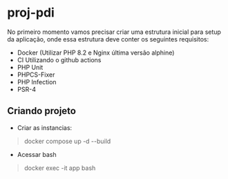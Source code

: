 # proj-pdi

No primeiro momento vamos precisar criar uma estrutura inicial para setup da aplicação, onde essa estrutura deve conter os seguintes requisitos:

- Docker (Utilizar PHP 8.2 e Nginx última versão alphine)
- CI Utilizando o github actions
- PHP Unit
- PHPCS-Fixer
- PHP Infection
- PSR-4

## Criando projeto

- Criar as instancias: 
>docker compose up -d --build

- Acessar bash 
> docker exec -it app bash